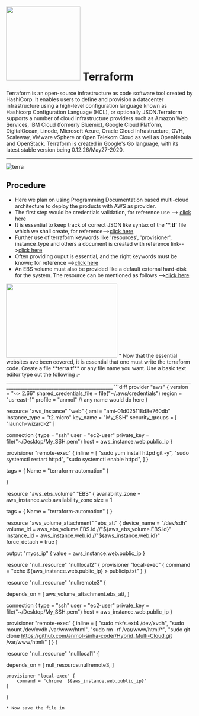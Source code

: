 # <img src="https://www.terraform.io/assets/images/og-image-8b3e4f7d.png" height=200 width=200> Terraform 

Terraform is an open-source infrastructure as code software tool created by HashiCorp. It enables users to define and provision a datacenter infrastructure using a high-level configuration language known as Hashicorp Configuration Language (HCL), or optionally JSON.Terraform supports a number of cloud infrastructure providers such as Amazon Web Services, IBM Cloud (formerly Bluemix), Google Cloud Platform, DigitalOcean, Linode, Microsoft Azure, Oracle Cloud Infrastructure, OVH, Scaleway, VMware vSphere or Open Telekom Cloud as well as OpenNebula and OpenStack. Terraform is created in Google's Go language, with its latest stable version being 0.12.26/May27-2020.
_________________________________________________________________________________________________________________________
![terra](https://www.terraform.io/assets/images/docs/registry-publish-14c12da0.gif)
## Procedure
* Here we plan on using Programming Documentation based multi-cloud architecture to deploy the products with AWS as provider.
* The first step would be credentials validation, for reference use --> [click here](https://www.terraform.io/docs/providers/aws/index.html)
* It is essential to keep track of correct JSON like syntax of the **'*.tf'** file which we shall create, for reference-->[click here](https://www.terraform.io/docs/configuration/syntax.html)
* Further use of terraform keywords like 'resources', 'provisioner', instance_type and others a document is created with reference link-->[click here](https://www.terraform.io/docs/configuration/resources.html)
* Often providing ouput is essential, and the right keywords must be known; for reference -->[click here](https://www.terraform.io/docs/configuration/outputs.html)
* An EBS volume must also be provided like a default external hard-disk for the system. The resource can be mentioned as follows -->[click here](https://www.terraform.io/docs/providers/aws/r/ebs_volume.html)
<img src="https://www.parkmycloud.com/wp-content/uploads/terraform-x-aws-1.png" height=200 width=300>
* Now that the essential websites ave been covered, it is essential that one must write the terraform code. Create a file **terra.tf** or any file name you want. Use a basic text editor type out the following :-
___________________________________________________________________________________________________________________________
```diff
provider "aws" { 
  version = "~> 2.66"
  shared_credentials_file = file("~/.aws/credentials")
  region = "us-east-1"
  profile = "anmol" // any name would do here
}


resource "aws_instance" "web" {
  ami           = "ami-01d025118d8e760db"
  instance_type = "t2.micro"
  key_name = "My_SSH"
  security_groups = [ "launch-wizard-2" ]

  connection {
    type     = "ssh"
    user     = "ec2-user"
    private_key = file("~/Desktop/My_SSH.pem")
    host     = aws_instance.web.public_ip
  }

  provisioner "remote-exec" {
    inline = [
      "sudo yum install httpd git -y",
      "sudo systemctl restart httpd",
      "sudo systemctl enable httpd",
    ]
  }

  tags = {
    Name = "terraform-automation"
  }

}


resource "aws_ebs_volume" "EBS" {
  availability_zone = aws_instance.web.availability_zone
  size              = 1

  tags = {
    Name = "terraform-automation"
  }
}


resource "aws_volume_attachment" "ebs_att" {
  device_name = "/dev/sdh"
  volume_id   = aws_ebs_volume.EBS.id //"${aws_ebs_volume.EBS.id}"
  instance_id = aws_instance.web.id //"${aws_instance.web.id}"
  force_detach = true
}


output "myos_ip" {
  value = aws_instance.web.public_ip
}


resource "null_resource" "nulllocal2"  {
	provisioner "local-exec" {
	    command = "echo  ${aws_instance.web.public_ip} > publicip.txt"
  	}
}



resource "null_resource" "nullremote3"  {

depends_on = [
    aws_volume_attachment.ebs_att,
  ]


  connection {
    type     = "ssh"
    user     = "ec2-user"
    private_key = file("~/Desktop/My_SSH.pem")
    host     = aws_instance.web.public_ip
  }

provisioner "remote-exec" {
    inline = [
      "sudo mkfs.ext4  /dev/xvdh",
      "sudo mount  /dev/xvdh  /var/www/html",
      "sudo rm -rf /var/www/html/*",
      "sudo git clone https://github.com/anmol-sinha-coder/Hybrid_Multi-Cloud.git /var/www/html/"
    ]
  }
}



resource "null_resource" "nulllocal1"  {


depends_on = [
    null_resource.nullremote3,
  ]

	provisioner "local-exec" {
	    command = "chrome  ${aws_instance.web.public_ip}"
  	}
}
```
* Now save the file in 
